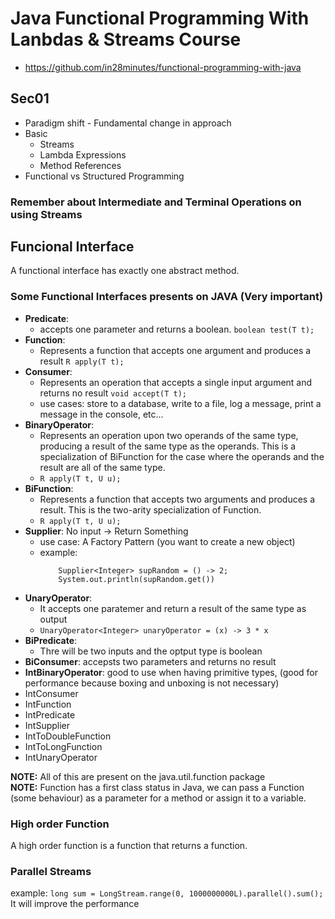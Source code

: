 # Java Functional Programming With Lanbdas & Streams Course

* https://github.com/in28minutes/functional-programming-with-java


## Sec01
* Paradigm shift - Fundamental change in approach
* Basic
  * Streams
  * Lambda Expressions
  * Method References
* Functional vs Structured Programming

### Remember about Intermediate and Terminal Operations on using Streams


## Funcional Interface
A functional interface has exactly one abstract method.  

### Some Functional Interfaces presents on JAVA (Very important)
* **Predicate**:
  * accepts one parameter and returns a boolean. `` boolean test(T t); ``
* **Function**:
  * Represents a function that accepts one argument and produces a result `` R apply(T t); `` 
* **Consumer**:
  * Represents an operation that accepts a single input argument and returns no result `` void accept(T t); `` 
  * use cases: store to a database, write to a file, log a message, print a message in the console, etc...
* **BinaryOperator**:
  * Represents an operation upon two operands of the same type, producing a result of the same type as the operands. This is a specialization of BiFunction for the case where the operands and the result are all of the same type.
  * `` R apply(T t, U u); ``
* **BiFunction**:
  * Represents a function that accepts two arguments and produces a result. This is the two-arity specialization of Function.
  * `` R apply(T t, U u); ``
* **Supplier**: No input -> Return Something
  * use case: A Factory Pattern (you want to create a new object)
  * example: 
    ``` 
        Supplier<Integer> supRandom = () -> 2;
        System.out.println(supRandom.get()) 
    ```
* **UnaryOperator**:
  * It accepts one paratemer and return a result of the same type as output
  * `` UnaryOperator<Integer> unaryOperator = (x) -> 3 * x ``  
* **BiPredicate**:
  * Thre will be two inputs and the optput type is boolean
* **BiConsumer**: accepsts two parameters and returns no result
* **IntBinaryOperator**: good to use when having primitive types, (good for performance because boxing and unboxing is not necessary)
* IntConsumer
* IntFunction
* IntPredicate
* IntSupplier
* IntToDoubleFunction
* IntToLongFunction
* IntUnaryOperator


**NOTE:** All of this are present on the java.util.function package  
**NOTE:** Function has a first class status in Java, we can pass a Function (some behaviour) as a parameter for a method or assign it to a variable.  


### High order Function
A high order function is a function that returns a function.  


### Parallel Streams
example: `` long sum = LongStream.range(0, 1000000000L).parallel().sum(); ``  
It will improve the performance  